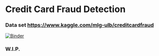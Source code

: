 # Credit Card Fraud Detection
### Data set https://www.kaggle.com/mlg-ulb/creditcardfraud

[![Binder](https://mybinder.org/badge_logo.svg)](https://mybinder.org/v2/gh/abfu/credt_card_fraud_detection/master)
### W.I.P.
